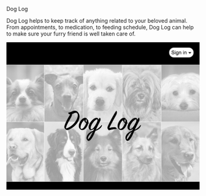 Dog Log

Dog Log helps to keep track of anything related to your beloved animal. From appointments, to medication, to feeding schedule, Dog Log can help to make sure your furry friend is well taken care of.


![homepage](/public/images/homepage.png)
